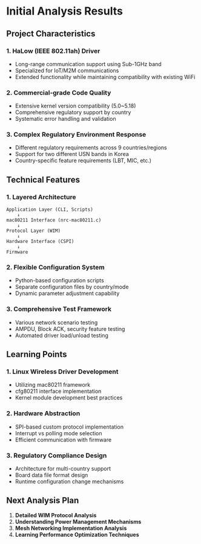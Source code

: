 # Initial Analysis Results

## Project Characteristics

### 1. HaLow (IEEE 802.11ah) Driver
- Long-range communication support using Sub-1GHz band
- Specialized for IoT/M2M communications
- Extended functionality while maintaining compatibility with existing WiFi

### 2. Commercial-grade Code Quality
- Extensive kernel version compatibility (5.0~5.18)
- Comprehensive regulatory support by country
- Systematic error handling and validation

### 3. Complex Regulatory Environment Response
- Different regulatory requirements across 9 countries/regions
- Support for two different USN bands in Korea
- Country-specific feature requirements (LBT, MIC, etc.)

## Technical Features

### 1. Layered Architecture
```
Application Layer (CLI, Scripts)
    ↓
mac80211 Interface (nrc-mac80211.c)
    ↓
Protocol Layer (WIM)
    ↓
Hardware Interface (CSPI)
    ↓
Firmware
```

### 2. Flexible Configuration System
- Python-based configuration scripts
- Separate configuration files by country/mode
- Dynamic parameter adjustment capability

### 3. Comprehensive Test Framework
- Various network scenario testing
- AMPDU, Block ACK, security feature testing
- Automated driver load/unload testing

## Learning Points

### 1. Linux Wireless Driver Development
- Utilizing mac80211 framework
- cfg80211 interface implementation
- Kernel module development best practices

### 2. Hardware Abstraction
- SPI-based custom protocol implementation
- Interrupt vs polling mode selection
- Efficient communication with firmware

### 3. Regulatory Compliance Design
- Architecture for multi-country support
- Board data file format design
- Runtime configuration change mechanisms

## Next Analysis Plan

1. **Detailed WIM Protocol Analysis**
2. **Understanding Power Management Mechanisms**
3. **Mesh Networking Implementation Analysis**
4. **Learning Performance Optimization Techniques**